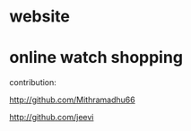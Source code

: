 # website
# online watch shopping
contribution:

http://github.com/Mithramadhu66

http://github.com/jeevi
